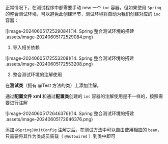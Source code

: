 正常情况下，在测试程序中都需要手动 new 一个 `ioc` 容器，但如果使用 `Spring` 的整合测试环境，可以避免此创建环节，测试环境将自动为我们创建对应的 `ioc` 容器：

![image-20240605172529084](14. Spring 整合测试环境的搭建 .assets/image-20240605172529084.png)

1. 导入相关依赖

![image-20240605172553208](14. Spring 整合测试环境的搭建 .assets/image-20240605172553208.png)

2. 整合测试环境的注解使用

在**测试类**（拥有 @Test 方法的类）上添加注解。

通过**配置文件 xml** 和通过**配置类**创建的 `ioc` 容器的注解使用是不一样的，按照需要进行注解

![image-20240605172646376](14. Spring 整合测试环境的搭建 .assets/image-20240605172646376.png)

添加 `@SpringJUnitConfig` 注解之后，在测试方法中可以自由使用相应的 `bean`，只需要将其作为类成员装载（ `@Autowired` ）到类中即可